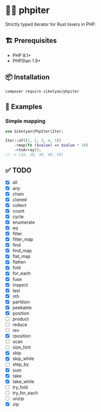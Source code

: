 # 🐘🦀 phpiter
Strictly typed iterator for Rust lovers in PHP.

## 🏗 Prerequisites
- PHP 8.1+
- PHPStan 1.9+

## 📦 Installation
```shell
composer require siketyan/phpiter
```

## 💚 Examples
### Simple mapping
```php
use Siketyan\PhpIter\Iter;

Iter::of([1, 2, 3, 4, 5])
    ->map(fn ($value) => $value * 10)
    ->toArray();
// -> [10, 20, 30, 40, 50]
```

## ✅ TODO
- [x] all
- [x] any
- [x] chain
- [x] cloned
- [x] collect
- [x] count
- [x] cycle
- [x] enumerate
- [x] eq
- [x] filter
- [x] filter_map
- [x] find
- [x] find_map
- [x] flat_map
- [x] flatten
- [x] fold
- [x] for_each
- [x] fuse
- [x] inspect
- [x] last
- [x] nth
- [x] partition
- [x] peekable
- [x] position
- [ ] product
- [ ] reduce
- [ ] rev
- [x] rposition
- [ ] scan
- [ ] size_hint
- [x] skip
- [x] skip_while
- [ ] step_by
- [x] sum
- [x] take
- [x] take_while
- [ ] try_fold
- [ ] try_for_each
- [ ] unzip
- [x] zip
